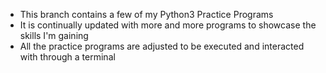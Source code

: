 - This branch contains a few of my Python3 Practice Programs
- It is continually updated with more and more programs to showcase the skills I'm gaining
- All the practice programs are adjusted to be executed and interacted with through a terminal

